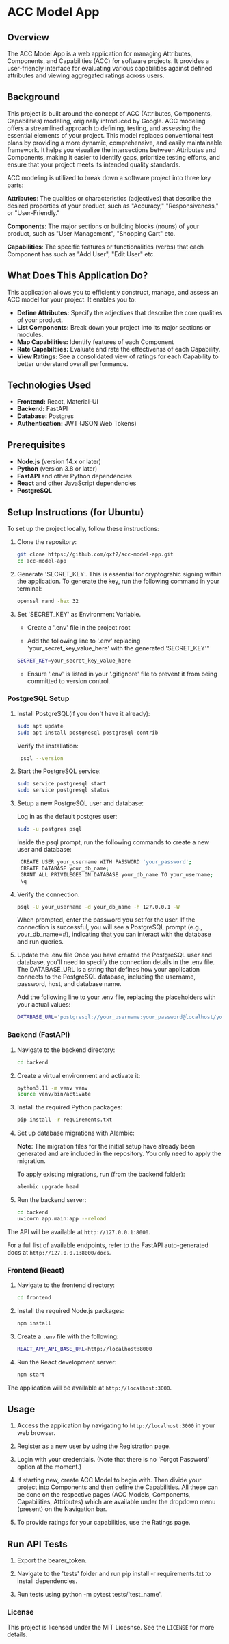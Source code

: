 # ACC Model App

## Overview

The ACC Model App is a web application for managing Attributes, Components, and Capabilities (ACC) for software projects. It provides a user-friendly interface for evaluating various capabilities against defined attributes and viewing aggregated ratings across users.

## Background

This project is built around the concept of ACC (Attributes, Components, Capabilities) modeling, originally introduced by Google. ACC modeling offers a streamlined approach to defining, testing, and assessing the essential elements of your project. This model replaces conventional test plans by providing a more dynamic, comprehensive, and easily maintainable framework. It helps you visualize the intersections between Attributes and Components, making it easier to identify gaps, prioritize testing efforts, and ensure that your project meets its intended quality standards.

ACC modeling is utilized to break down a software project into three key parts:

**Attributes**: The qualities or characteristics (adjectives) that describe the desired properties of your product, such as "Accuracy," "Responsiveness," or "User-Friendly."

**Components**: The major sections or building blocks (nouns) of your product, such as "User Management", "Shopping Cart" etc.

**Capabilities**: The specific features or functionalities (verbs) that each Component has such as "Add User", "Edit User" etc. 


## What Does This Application Do?
This application allows you to efficiently construct, manage, and assess an ACC model for your project. It enables you to:

- **Define Attributes:** Specify the adjectives that describe the core qualities of your product.
- **List Components:** Break down your project into its major sections or modules.
- **Map Capabilities:** Identify features of each Component
- **Rate Capabiltiies:** Evaluate and rate the effectivenss of each Capability.
- **View Ratings:** See a consolidated view of ratings for each Capability to better understand overall performance.

## Technologies Used
- **Frontend:** React, Material-UI
- **Backend:** FastAPI
- **Database:** Postgres
- **Authentication:** JWT (JSON Web Tokens)

## Prerequisites
- **Node.js** (version 14.x or later)
- **Python** (version 3.8 or later)
- **FastAPI** and other Python dependencies
- **React** and other JavaScript dependencies
- **PostgreSQL** 


## Setup Instructions (for Ubuntu)
To set up the project locally, follow these instructions:

1. Clone the repository:
   ```bash
   git clone https://github.com/qxf2/acc-model-app.git
   cd acc-model-app

2. Generate 'SECRET_KEY'.
   This is essential for cryptograhic signing within the application. To generate the key, run the following command in your terminal:

   ```bash
   openssl rand -hex 32
   ```
   
3. Set 'SECRET_KEY' as Environment Variable.
   * Create a '.env' file in the project root
   
   * Add the following line to '.env' replacing 'your_secret_key_value_here' with the generated 'SECRET_KEY'"

   ```bash
   SECRET_KEY=your_secret_key_value_here
   ```
   * Ensure '.env' is listed in your '.gitignore' file to prevent it from being committed to version control.


### PostgreSQL Setup

1. Install PostgreSQL(if you don't have it already):
    ```bash
    sudo apt update
    sudo apt install postgresql postgresql-contrib
    ```

   Verify the installation:
   ```bash
    psql --version
   ```

2. Start the PostgreSQL service:

    ```bash
    sudo service postgresql start
    sudo service postgresql status

3. Setup a new PostgreSQL user and database:

   Log in as the default postgres user:
    ```bash
    sudo -u postgres psql
   ```
   Inside the psql prompt, run the following commands to create a new user and database:

   ```bash
    CREATE USER your_username WITH PASSWORD 'your_password';
    CREATE DATABASE your_db_name;
    GRANT ALL PRIVILEGES ON DATABASE your_db_name TO your_username;
    \q

4. Verify the connection. 

    ```bash
    psql -U your_username -d your_db_name -h 127.0.0.1 -W
    ```

    When prompted, enter the password you set for the user. If the connection is successful, you will see a PostgreSQL prompt (e.g., your_db_name=#), indicating that you can interact with the database and run queries.

5.  Update the .env file 
    Once you have created the PostgreSQL user and database, you'll need to specify the connection details in the .env file. The DATABASE_URL is a string that defines how your application connects to the PostgreSQL database, including the username, password, host, and database name.

    Add the following line to your .env file, replacing the placeholders with your actual values:
    ```bash
    DATABASE_URL='postgresql://your_username:your_password@localhost/your_db_name'

### Backend (FastAPI)

1. Navigate to the backend directory:

    ```bash
    cd backend

2. Create a virtual environment and activate it:

    ```bash
    python3.11 -m venv venv
    source venv/bin/activate 

3. Install the required Python packages:

    ```bash
    pip install -r requirements.txt

4. Set up database migrations with Alembic: 

    **Note**: The migration files for the initial setup have already been generated and are included in the repository. You only need to apply the migration.

   To apply existing migrations, run (from the backend folder):
    
    ```bash
    alembic upgrade head

5. Run the backend server:
    ```bash
    cd backend
    uvicorn app.main:app --reload

The API will be available at `http://127.0.0.1:8000`. 

For a full list of available endpoints, refer to the FastAPI auto-generated docs at `http://127.0.0.1:8000/docs`.

### Frontend (React)

1. Navigate to the frontend directory:
    ```bash
    cd frontend

2. Install the required Node.js packages:
    ```bash
    npm install

3. Create a `.env` file with the following:
    ```bash
    REACT_APP_API_BASE_URL=http://localhost:8000

4. Run the React development server:
    ```bash
    npm start

The application will be available at `http://localhost:3000`.

## Usage
1. Access the application by navigating to `http://localhost:3000` in your web browser.

2. Register as a new user by using the Registration page.

3. Login with your credentials. (Note that there is no 'Forgot Password' option at the moment.)

4. If starting new, create ACC Model to begin with. Then divide your project into Components and then define the Capabilities. All these can be done on the respective pages (ACC Models, Components, Capabilities, Attributes) which are available under the dropdown menu (present) on the Navigation bar.

5. To provide ratings for your capabilities, use the Ratings page. 

## Run API Tests
1. Export the bearer_token.

2. Navigate to the 'tests' folder and run pip install -r requirements.txt to install dependencies.

3. Run tests using python -m pytest tests/'test_name'.

### License

This project is licensed under the MIT Licesnse. See the `LICENSE` for more details.

